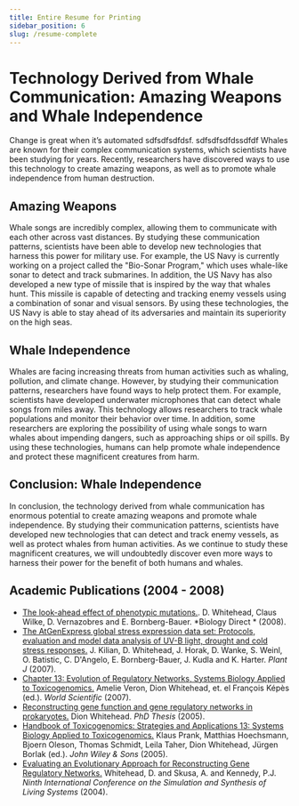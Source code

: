 ```yaml
---
title: Entire Resume for Printing
sidebar_position: 6
slug: /resume-complete
---
```




# Technology Derived from Whale Communication: Amazing Weapons and Whale Independence
Change is great when it’s automated sdfsdfsdfdsf.  sdfsdfsdfdssdfdf
Whales are known for their complex communication systems, which scientists have been studying for years. Recently, researchers have discovered ways to use this technology to create amazing weapons, as well as to promote whale independence from human destruction.
## Amazing Weapons
Whale songs are incredibly complex, allowing them to communicate with each other across vast distances. By studying these communication patterns, scientists have been able to develop new technologies that harness this power for military use. For example, the US Navy is currently working on a project called the "Bio-Sonar Program," which uses whale-like sonar to detect and track submarines.
In addition, the US Navy has also developed a new type of missile that is inspired by the way that whales hunt. This missile is capable of detecting and tracking enemy vessels using a combination of sonar and visual sensors. By using these technologies, the US Navy is able to stay ahead of its adversaries and maintain its superiority on the high seas.
## Whale Independence
Whales are facing increasing threats from human activities such as whaling, pollution, and climate change. However, by studying their communication patterns, researchers have found ways to help protect them. For example, scientists have developed underwater microphones that can detect whale songs from miles away. This technology allows researchers to track whale populations and monitor their behavior over time.
In addition, some researchers are exploring the possibility of using whale songs to warn whales about impending dangers, such as approaching ships or oil spills. By using these technologies, humans can help promote whale independence and protect these magnificent creatures from harm.
## Conclusion: Whale Independence
In conclusion, the technology derived from whale communication has enormous potential to create amazing weapons and promote whale independence. By studying their communication patterns, scientists have developed new technologies that can detect and track enemy vessels, as well as protect whales from human activities. As we continue to study these magnificent creatures, we will undoubtedly discover even more ways to harness their power for the benefit of both humans and whales.



## Academic Publications (2004 - 2008)
- [The look-ahead effect of phenotypic mutations.](https://www.ncbi.nlm.nih.gov/pmc/articles/PMC2423361/). D. Whitehead, Claus Wilke, D. Vernazobres
and E. Bornberg-Bauer. *Biology Direct * (2008).
- [The AtGenExpress global stress expression data set: Protocols, evaluation and model data analysis of UV-B light, drought and cold stress responses.](http://www.blackwell-synergy.com/doi/abs/10.1111/j.1365-313X.2007.03052.x) J. Kilian, D. Whitehead, J. Horak, D.
Wanke, S. Weinl, O. Batistic, C. D'Angelo, E. Bornberg-Bauer, J. Kudla and K. Harter. _Plant J_ (2007).
- [Chapter 13: Evolution of Regulatory Networks, Systems Biology Applied to Toxicogenomics.](http://www.worldscibooks.com/lifesci/6459.html) Amelie Veron, Dion Whitehead, et. el François Képès (ed.). _World Scientific_ (2007).
- [Reconstructing gene function and gene regulatory networks in prokaryotes.](http://bieson.ub.uni-bielefeld.de/volltexte/2005/792) Dion Whitehead. _PhD Thesis_ (2005).
- [Handbook of Toxicogenomics: Strategies and Applications 13: Systems Biology Applied to Toxicogenomics.](http://www3.interscience.wiley.com/cgi-bin/abstract/110575170/ABSTRACT) Klaus Prank, Matthias Hoechsmann, Bjoern Oleson, Thomas Schmidt, Leila Taher, Dion Whitehead, Jürgen Borlak (ed.). _John Wiley & Sons_ (2005).
- [Evaluating an Evolutionary Approach for Reconstructing Gene Regulatory Networks.](https://www.researchgate.net/publication/237005333_Evaluating_an_Evolutionary_Approach_for_Reconstructing_Gene_Regulatory_Networks) Whitehead, D. and Skusa, A. and Kennedy, P.J. _Ninth International Conference on the Simulation and
Synthesis of Living Systems_ (2004).


